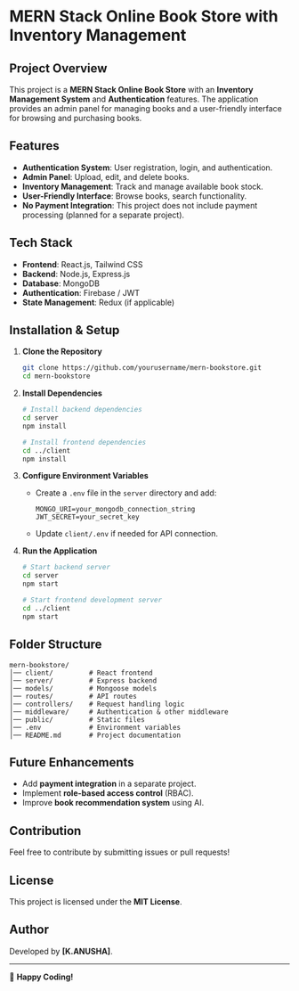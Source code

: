 # MERN Stack Online Book Store with Inventory Management

## Project Overview
This project is a **MERN Stack Online Book Store** with an **Inventory Management System** and **Authentication** features. The application provides an admin panel for managing books and a user-friendly interface for browsing and purchasing books.

## Features
- **Authentication System**: User registration, login, and authentication.
- **Admin Panel**: Upload, edit, and delete books.
- **Inventory Management**: Track and manage available book stock.
- **User-Friendly Interface**: Browse books, search functionality.
- **No Payment Integration**: This project does not include payment processing (planned for a separate project).

## Tech Stack
- **Frontend**: React.js, Tailwind CSS
- **Backend**: Node.js, Express.js
- **Database**: MongoDB
- **Authentication**: Firebase / JWT
- **State Management**: Redux (if applicable)

## Installation & Setup
1. **Clone the Repository**
   ```sh
   git clone https://github.com/yourusername/mern-bookstore.git
   cd mern-bookstore
   ```
2. **Install Dependencies**
   ```sh
   # Install backend dependencies
   cd server
   npm install
   
   # Install frontend dependencies
   cd ../client
   npm install
   ```
3. **Configure Environment Variables**
   - Create a `.env` file in the `server` directory and add:
     ```env
     MONGO_URI=your_mongodb_connection_string
     JWT_SECRET=your_secret_key
     ```
   - Update `client/.env` if needed for API connection.

4. **Run the Application**
   ```sh
   # Start backend server
   cd server
   npm start
   
   # Start frontend development server
   cd ../client
   npm start
   ```

## Folder Structure
```
mern-bookstore/
│── client/         # React frontend
│── server/         # Express backend
│── models/         # Mongoose models
│── routes/         # API routes
│── controllers/    # Request handling logic
│── middleware/     # Authentication & other middleware
│── public/         # Static files
│── .env            # Environment variables
│── README.md       # Project documentation
```

## Future Enhancements
- Add **payment integration** in a separate project.
- Implement **role-based access control** (RBAC).
- Improve **book recommendation system** using AI.

## Contribution
Feel free to contribute by submitting issues or pull requests!

## License
This project is licensed under the **MIT License**.

## Author
Developed by **[K.ANUSHA]**.

---
🚀 **Happy Coding!**
